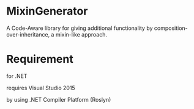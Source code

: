 # MixinGenerator
A Code-Aware library for giving additional functionality by composition-over-inheritance, a mixin-like approach.

# Requirement

for .NET

requires Visual Studio 2015

by using .NET Compiler Platform (Roslyn)
